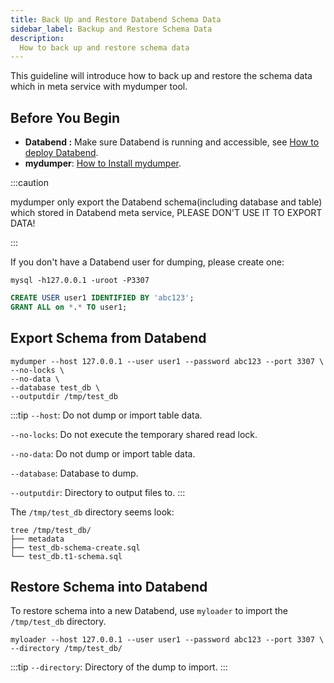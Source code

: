 ```yaml
---
title: Back Up and Restore Databend Schema Data
sidebar_label: Backup and Restore Schema Data
description:
  How to back up and restore schema data
---
```


This guideline will introduce how to back up and restore the schema data which in meta service with mydumper tool.

## Before You Begin

* **Databend :** Make sure Databend is running and accessible, see [How to deploy Databend](/doc/deploy).
* **mydumper**: [How to Install mydumper](https://github.com/mydumper/mydumper).

:::caution

mydumper only export the Databend schema(including database and table) which stored in Databend meta service, PLEASE DON'T USE IT TO EXPORT DATA!

:::

If you don't have a Databend user for dumping, please create one:

```shell
mysql -h127.0.0.1 -uroot -P3307
```

```sql
CREATE USER user1 IDENTIFIED BY 'abc123';
GRANT ALL on *.* TO user1;
```

## Export Schema from Databend

```shell
mydumper --host 127.0.0.1 --user user1 --password abc123 --port 3307 \
--no-locks \
--no-data \
--database test_db \
--outputdir /tmp/test_db
```

:::tip
`--host`: Do not dump or import table data.

`--no-locks`: Do not execute the temporary shared read lock.

`--no-data`: Do not dump or import table data.

`--database`: Database to dump.

`--outputdir`: Directory to output files to.
:::

The `/tmp/test_db` directory seems look:
```shell
tree /tmp/test_db/ 
├── metadata
├── test_db-schema-create.sql
└── test_db.t1-schema.sql
```

##  Restore Schema into Databend

To restore schema into a new Databend, use `myloader` to import the `/tmp/test_db` directory.

```shell
myloader --host 127.0.0.1 --user user1 --password abc123 --port 3307 \
--directory /tmp/test_db/
```
:::tip
`--directory`: Directory of the dump to import.
:::
